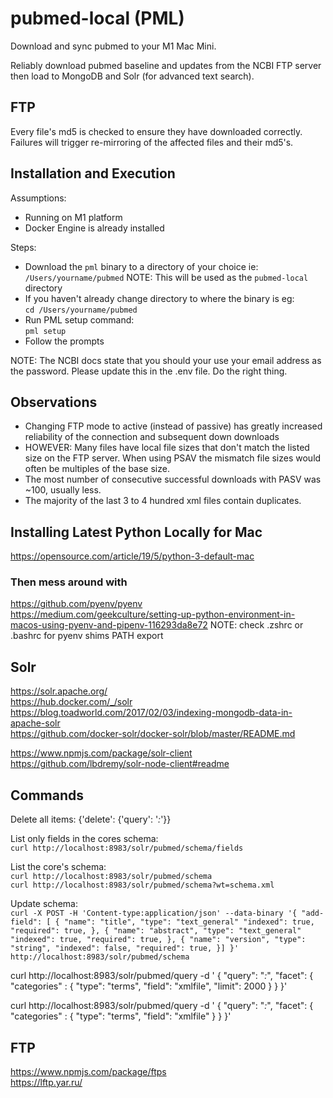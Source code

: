 # pubmed-local (PML)

Download and sync pubmed to your M1 Mac Mini.

Reliably download pubmed baseline and updates from the NCBI FTP server then load to MongoDB and Solr (for advanced text search).

## FTP 

Every file's md5 is checked to ensure they have downloaded correctly. Failures will trigger re-mirroring of the affected files and their md5's.

## Installation and Execution 

Assumptions:
- Running on M1 platform 
- Docker Engine is already installed

Steps:
- Download the `pml` binary to a directory of your choice ie: `/Users/yourname/pubmed` NOTE: This will be used as the `pubmed-local` directory
- If you haven't already change directory to where the binary is eg:   
`cd /Users/yourname/pubmed`   
- Run PML setup command:      
`pml setup`
- Follow the prompts

NOTE: The NCBI docs state that you should your use your email address as the password. Please update this in the .env file. Do the right thing.

## Observations
- Changing FTP mode to active (instead of passive) has greatly increased reliability of the connection and subsequent down downloads
- HOWEVER: Many files have local file sizes that don't match the listed size on the FTP server. When using PSAV the mismatch file sizes would often be multiples of the base size.
- The most number of consecutive successful downloads with PASV was ~100, usually less.
- The majority of the last 3 to 4 hundred xml files contain duplicates.

## Installing Latest Python Locally for Mac

https://opensource.com/article/19/5/python-3-default-mac

### Then mess around with
https://github.com/pyenv/pyenv  
https://medium.com/geekculture/setting-up-python-environment-in-macos-using-pyenv-and-pipenv-116293da8e72
NOTE: check .zshrc or .bashrc for pyenv shims PATH export 

## Solr
https://solr.apache.org/   
https://hub.docker.com/_/solr   
https://blog.toadworld.com/2017/02/03/indexing-mongodb-data-in-apache-solr   
https://github.com/docker-solr/docker-solr/blob/master/README.md   

https://www.npmjs.com/package/solr-client   
https://github.com/lbdremy/solr-node-client#readme     

## Commands
Delete all items:
{'delete': {'query': '*:*'}}

List only fields in the cores schema:   
`curl http://localhost:8983/solr/pubmed/schema/fields`

List the core's schema:   
`curl http://localhost:8983/solr/pubmed/schema`   
`curl http://localhost:8983/solr/pubmed/schema?wt=schema.xml`   

Update schema:   
`curl -X POST -H 'Content-type:application/json' --data-binary '{
  "add-field": [
  {
	"name": "title",
	"type": "text_general"
	"indexed": true,
	"required": true,
  },
  {
	"name": "abstract",
	"type": "text_general"
	"indexed": true,
	"required": true,
  },
  {
	"name": "version",
	"type": "string",
	"indexed": false,
	"required": true,
  }]
}' http://localhost:8983/solr/pubmed/schema`

curl http://localhost:8983/solr/pubmed/query -d '
{
  "query": "*:*",
  "facet": {
	"categories" : {
	  "type": "terms",
	  "field": "xmlfile",
	  "limit": 2000
	}
  }
}'


curl http://localhost:8983/solr/pubmed/query -d '
{
  "query": "*:*",
  "facet": {
	"categories" : {
	  "type": "terms",
	  "field": "xmlfile"
	}
  }
}'
## FTP
https://www.npmjs.com/package/ftps    
https://lftp.yar.ru/    
